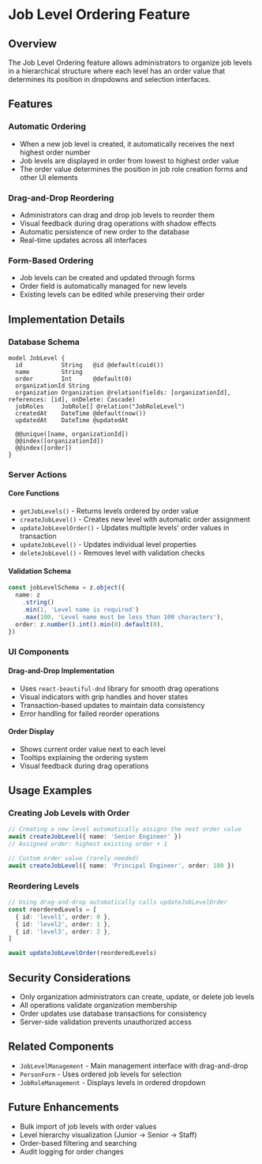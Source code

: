 # Job Level Ordering Feature

## Overview

The Job Level Ordering feature allows administrators to organize job levels in a hierarchical structure where each level has an order value that determines its position in dropdowns and selection interfaces.

## Features

### Automatic Ordering

- When a new job level is created, it automatically receives the next highest order number
- Job levels are displayed in order from lowest to highest order value
- The order value determines the position in job role creation forms and other UI elements

### Drag-and-Drop Reordering

- Administrators can drag and drop job levels to reorder them
- Visual feedback during drag operations with shadow effects
- Automatic persistence of new order to the database
- Real-time updates across all interfaces

### Form-Based Ordering

- Job levels can be created and updated through forms
- Order field is automatically managed for new levels
- Existing levels can be edited while preserving their order

## Implementation Details

### Database Schema

```prisma
model JobLevel {
  id           String   @id @default(cuid())
  name         String
  order        Int      @default(0)
  organizationId String
  organization Organization @relation(fields: [organizationId], references: [id], onDelete: Cascade)
  jobRoles     JobRole[] @relation("JobRoleLevel")
  createdAt    DateTime @default(now())
  updatedAt    DateTime @updatedAt

  @@unique([name, organizationId])
  @@index([organizationId])
  @@index([order])
}
```

### Server Actions

#### Core Functions

- `getJobLevels()` - Returns levels ordered by order value
- `createJobLevel()` - Creates new level with automatic order assignment
- `updateJobLevelOrder()` - Updates multiple levels' order values in transaction
- `updateJobLevel()` - Updates individual level properties
- `deleteJobLevel()` - Removes level with validation checks

#### Validation Schema

```typescript
const jobLevelSchema = z.object({
  name: z
    .string()
    .min(1, 'Level name is required')
    .max(100, 'Level name must be less than 100 characters'),
  order: z.number().int().min(0).default(0),
})
```

### UI Components

#### Drag-and-Drop Implementation

- Uses `react-beautiful-dnd` library for smooth drag operations
- Visual indicators with grip handles and hover states
- Transaction-based updates to maintain data consistency
- Error handling for failed reorder operations

#### Order Display

- Shows current order value next to each level
- Tooltips explaining the ordering system
- Visual feedback during drag operations

## Usage Examples

### Creating Job Levels with Order

```typescript
// Creating a new level automatically assigns the next order value
await createJobLevel({ name: 'Senior Engineer' })
// Assigned order: highest existing order + 1

// Custom order value (rarely needed)
await createJobLevel({ name: 'Principal Engineer', order: 100 })
```

### Reordering Levels

```typescript
// Using drag-and-drop automatically calls updateJobLevelOrder
const reorderedLevels = [
  { id: 'level1', order: 0 },
  { id: 'level2', order: 1 },
  { id: 'level3', order: 2 },
]

await updateJobLevelOrder(reorderedLevels)
```

## Security Considerations

- Only organization administrators can create, update, or delete job levels
- All operations validate organization membership
- Order updates use database transactions for consistency
- Server-side validation prevents unauthorized access

## Related Components

- `JobLevelManagement` - Main management interface with drag-and-drop
- `PersonForm` - Uses ordered job levels for selection
- `JobRoleManagement` - Displays levels in ordered dropdown

## Future Enhancements

- Bulk import of job levels with order values
- Level hierarchy visualization (Junior → Senior → Staff)
- Order-based filtering and searching
- Audit logging for order changes
